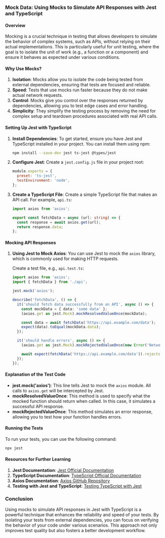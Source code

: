 ### Mock Data: Using Mocks to Simulate API Responses with Jest and TypeScript

#### Overview

Mocking is a crucial technique in testing that allows developers to simulate the behavior of complex systems, such as APIs, without relying on their actual implementations. This is particularly useful for unit testing, where the goal is to isolate the unit of work (e.g., a function or a component) and ensure it behaves as expected under various conditions.

#### Why Use Mocks?

1. **Isolation**: Mocks allow you to isolate the code being tested from external dependencies, ensuring that tests are focused and reliable.
2. **Speed**: Tests that use mocks run faster because they do not make actual network requests.
3. **Control**: Mocks give you control over the responses returned by dependencies, allowing you to test edge cases and error handling.
4. **Simplicity**: They simplify the testing process by removing the need for complex setup and teardown procedures associated with real API calls.

#### Setting Up Jest with TypeScript

1. **Install Dependencies**:
   To get started, ensure you have Jest and TypeScript installed in your project. You can install them using npm:

   ```bash
   npm install --save-dev jest ts-jest @types/jest
   ```

2. **Configure Jest**:
   Create a `jest.config.js` file in your project root:

   ```javascript
   module.exports = {
     preset: 'ts-jest',
     testEnvironment: 'node',
   };
   ```

3. **Create a TypeScript File**:
   Create a simple TypeScript file that makes an API call. For example, `api.ts`:

   ```typescript
   import axios from 'axios';

   export const fetchData = async (url: string) => {
     const response = await axios.get(url);
     return response.data;
   };
   ```

#### Mocking API Responses

1. **Using Jest to Mock Axios**:
   You can use Jest to mock the `axios` library, which is commonly used for making HTTP requests.

   Create a test file, e.g., `api.test.ts`:

   ```typescript
   import axios from 'axios';
   import { fetchData } from './api';

   jest.mock('axios');

   describe('fetchData', () => {
     it('should fetch data successfully from an API', async () => {
       const mockData = { data: 'some data' };
       (axios.get as jest.Mock).mockResolvedValueOnce(mockData);

       const data = await fetchData('https://api.example.com/data');
       expect(data).toEqual(mockData.data);
     });

     it('should handle errors', async () => {
       (axios.get as jest.Mock).mockRejectedValueOnce(new Error('Network Error'));

       await expect(fetchData('https://api.example.com/data')).rejects.toThrow('Network Error');
     });
   });
   ```

#### Explanation of the Test Code

- **jest.mock('axios')**: This line tells Jest to mock the `axios` module. All calls to `axios.get` will be intercepted by Jest.
- **mockResolvedValueOnce**: This method is used to specify what the mocked function should return when called. In this case, it simulates a successful API response.
- **mockRejectedValueOnce**: This method simulates an error response, allowing you to test how your function handles errors.

#### Running the Tests

To run your tests, you can use the following command:

```bash
npx jest
```

#### Resources for Further Learning

1. **Jest Documentation**: [Jest Official Documentation](https://jestjs.io/docs/getting-started)
2. **TypeScript Documentation**: [TypeScript Official Documentation](https://www.typescriptlang.org/docs/)
3. **Axios Documentation**: [Axios GitHub Repository](https://github.com/axios/axios)
4. **Testing with Jest and TypeScript**: [Testing TypeScript with Jest](https://dev.to/benawad/testing-typescript-with-jest-4f8e)

### Conclusion

Using mocks to simulate API responses in Jest with TypeScript is a powerful technique that enhances the reliability and speed of your tests. By isolating your tests from external dependencies, you can focus on verifying the behavior of your code under various scenarios. This approach not only improves test quality but also fosters a better development workflow.
